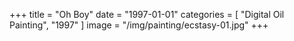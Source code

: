 +++
title = "Oh Boy"
date = "1997-01-01"
categories = [ "Digital Oil Painting", "1997" ]
image = "/img/painting/ecstasy-01.jpg"
+++

